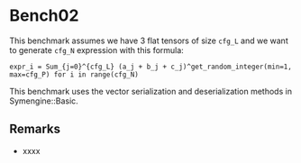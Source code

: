 # Bench02

This benchmark assumes we have 3 flat tensors of size `cfg_L` and we want to generate `cfg_N` expression with this
formula:

```
expr_i = Sum_{j=0}^{cfg_L} (a_j + b_j + c_j)^get_random_integer(min=1, max=cfg_P) for i in range(cfg_N)
```

This benchmark uses the vector serialization and deserialization methods in Symengine::Basic.

## Remarks

-  xxxx
